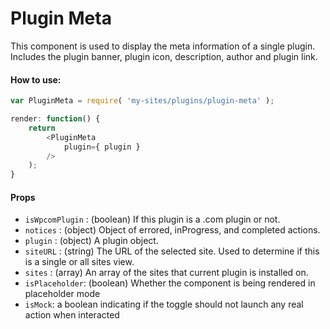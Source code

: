 Plugin Meta
===========

This component is used to display the meta information of a single plugin. Includes the plugin banner, plugin icon, description, author and plugin link.

#### How to use:

```js
var PluginMeta = require( 'my-sites/plugins/plugin-meta' );

render: function() {
	return
		<PluginMeta
		    plugin={ plugin }
		/>
	);
}
```

#### Props

* `isWpcomPlugin` : (boolean) If this plugin is a .com plugin or not.
* `notices` : (object) Object of errored, inProgress, and completed actions.
* `plugin` : (object) A plugin object.
* `siteURL` : (string) The URL of the selected site. Used to determine if this is a single or all sites view.
* `sites` : (array) An array of the sites that current plugin is installed on.
* `isPlaceholder`: (boolean) Whether the component is being rendered in placeholder mode
* `isMock`: a boolean indicating if the toggle should not launch any real action when interacted
